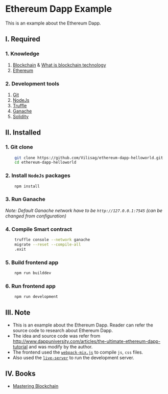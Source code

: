 # Ethereum Dapp Example

This is an example about the Ethereum Dapp.

## I. Required

### 1. Knowledge

1. [Blockchain](https://en.wikipedia.org/wiki/Blockchain) & [What is blockchain technology](https://blockgeeks.com/guides/what-is-blockchain-technology/)
2. [Ethereum](https://www.ethereum.org/)

### 2. Development tools

1. [Git](https://git-scm.com/)
2. [NodeJs](https://nodejs.org/en/)
3. [Truffle](https://truffleframework.com/truffle)
4. [Ganache](https://truffleframework.com/ganache)
5. [Solidity](https://solidity.readthedocs.io/en/v0.4.25/#)

## II. Installed

### 1. Git clone

~~~bash
    git clone https://github.com/Vilisag/ethereum-dapp-helloworld.git
    cd ethereum-dapp-helloworld
~~~

### 2. Install `NodeJs` packages

~~~bash
    npm install
~~~

### 3. Run Ganache

*Note: Default Ganache  network have to be `http://127.0.0.1:7545` (can be changed from configuration)*

### 4. Compile Smart contract

~~~bash
    truffle console --network ganache
    migrate --reset --compile-all
    .exit
~~~

### 5. Build frontend app

~~~bash
    npm run builddev
~~~

### 6. Run frontend app

~~~bash
    npm run development
~~~

## III. Note

- This is an example about the Ethereum Dapp. Reader can refer the source code to research about Ethereum Dapp.
- The idea and source code was refer from http://www.dappuniversity.com/articles/the-ultimate-ethereum-dapp-tutorial and was modify by the author.
- The frontend used the [`webpack-mix.js`](https://github.com/devanandb/webpack-mix/tree/master/docs) to compile `js`, `css` files.
- Also used the [`live-server`](https://www.npmjs.com/package/live-server) to run the development server.
  
## IV. Books

- [Mastering Blockchain](http://ibs.edu.sg/repos/MASTERING%20BLOCKCHAIN%201ST%20EDITION.pdf)